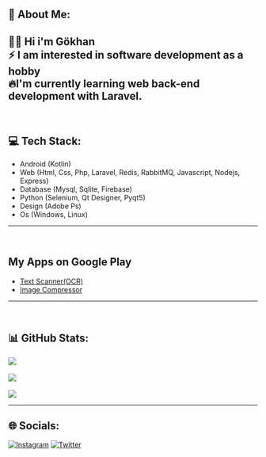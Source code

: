 ## 💫 About Me:
👋🏻 Hi i'm Gökhan<br>
⚡ I am interested in software development as a hobby<br>
🔥I'm currently learning web back-end development with Laravel.
---
<br>

## 💻 Tech Stack:
- Android (Kotlin)
- Web (Html, Css, Php, Laravel, Redis, RabbitMQ, Javascript, Nodejs, Express)
- Database (Mysql, Sqlite, Firebase)
- Python (Selenium, Qt Designer, Pyqt5)
- Design (Adobe Ps)
- Os (Windows, Linux)
---
<br>

## My Apps on Google Play
- <a href="https://play.google.com/store/apps/details?id=com.gkhn.textrecognizer">Text Scanner(OCR)</a>
- <a href="https://play.google.com/store/apps/details?id=com.gkhn.imagecompressor">Image Compressor</a>
---
<br>

## 📊 GitHub Stats:
![](https://github-readme-stats.vercel.app/api?username=gokhanaltun&theme=dark&hide_border=false&include_all_commits=false&count_private=false)<br><br>
![](https://github-readme-streak-stats.herokuapp.com/?user=gokhanaltun&theme=dark&hide_border=false)<br><br>
![](https://github-readme-stats.vercel.app/api/top-langs/?username=gokhanaltun&theme=dark&hide_border=false&include_all_commits=false&count_private=false&layout=compact)

---

## 🌐 Socials:
[![Instagram](https://img.shields.io/badge/Instagram-%23E4405F.svg?logo=Instagram&logoColor=white)](https://instagram.com/gkhan3591) [![Twitter](https://img.shields.io/badge/Twitter-%231DA1F2.svg?logo=Twitter&logoColor=white)](https://twitter.com/5gkhn2) 
